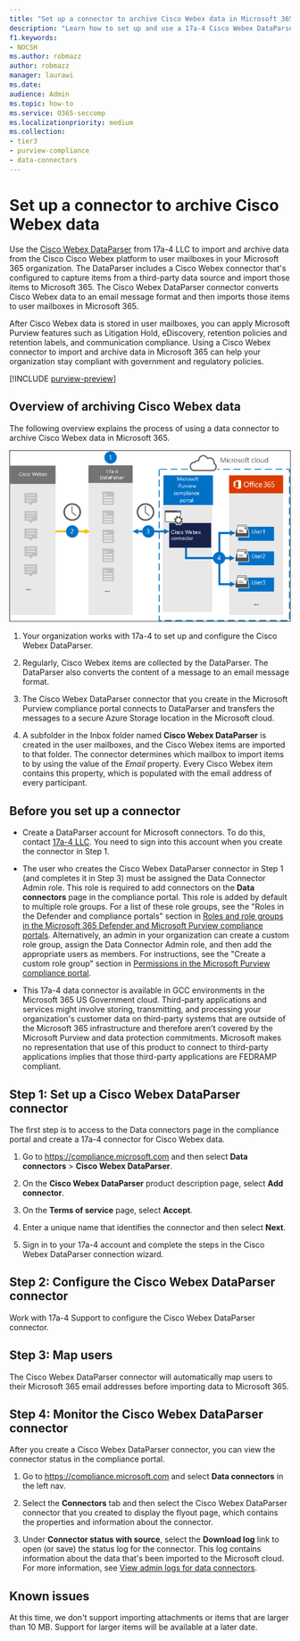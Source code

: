 ```yaml
---
title: "Set up a connector to archive Cisco Webex data in Microsoft 365"
description: "Learn how to set up and use a 17a-4 Cisco Webex DataParser connector to import and archive Cisco Webex data in Microsoft 365."
f1.keywords:
- NOCSH
ms.author: robmazz
author: robmazz
manager: laurawi
ms.date: 
audience: Admin
ms.topic: how-to
ms.service: O365-seccomp
ms.localizationpriority: medium
ms.collection:
- tier3
- purview-compliance
- data-connectors
---
```


# Set up a connector to archive Cisco Webex data

Use the [Cisco Webex DataParser](https://www.17a-4.com/webex-dataparser/) from 17a-4 LLC to import and archive data from the Cisco Cisco Webex platform to user mailboxes in your Microsoft 365 organization. The DataParser includes a Cisco Webex connector that's configured to capture items from a third-party data source and import those items to Microsoft 365. The Cisco Webex DataParser connector converts Cisco Webex data to an email message format and then imports those items to user mailboxes in Microsoft 365.

After Cisco Webex data is stored in user mailboxes, you can apply Microsoft Purview features such as Litigation Hold, eDiscovery, retention policies and retention labels, and communication compliance. Using a Cisco Webex connector to import and archive data in Microsoft 365 can help your organization stay compliant with government and regulatory policies.

[!INCLUDE [purview-preview](../includes/purview-preview.md)]

## Overview of archiving Cisco Webex data

The following overview explains the process of using a data connector to archive Cisco Webex data in Microsoft 365.

![Archiving workflow for Cisco Webex data from 17a-4.](../media/WebexTeamsDataParserConnectorWorkflow.png)

1. Your organization works with 17a-4 to set up and configure the Cisco Webex DataParser.

2. Regularly, Cisco Webex items are collected by the DataParser. The DataParser also converts the content of a message to an email message format.

3. The Cisco Webex DataParser connector that you create in the Microsoft Purview compliance portal connects to DataParser and transfers the messages to a secure Azure Storage location in the Microsoft cloud.

4. A subfolder in the Inbox folder named **Cisco Webex DataParser** is created in the user mailboxes, and the Cisco Webex items are imported to that folder. The connector determines which mailbox to import items to by using the value of the *Email* property. Every Cisco Webex item contains this property, which is populated with the email address of every participant.

## Before you set up a connector

- Create a DataParser account for Microsoft connectors. To do this, contact [17a-4 LLC](https://www.17a-4.com/contact/). You need to sign into this account when you create the connector in Step 1.

- The user who creates the Cisco Webex DataParser connector in Step 1 (and completes it in Step 3) must be assigned the Data Connector Admin role. This role is required to add connectors on the **Data connectors** page in the compliance portal. This role is added by default to multiple role groups. For a list of these role groups, see the "Roles in the Defender and compliance portals" section in [Roles and role groups in the Microsoft 365 Defender and Microsoft Purview compliance portals](../security/office-365-security/scc-permissions.md#roles-in-the-defender-and-compliance-portals). Alternatively, an admin in your organization can create a custom role group, assign the Data Connector Admin role, and then add the appropriate users as members. For instructions, see the "Create a custom role group" section in [Permissions in the Microsoft Purview compliance portal](microsoft-365-compliance-center-permissions.md#create-a-custom-role-group).

- This 17a-4 data connector is available in GCC environments in the Microsoft 365 US Government cloud. Third-party applications and services might involve storing, transmitting, and processing your organization's customer data on third-party systems that are outside of the Microsoft 365 infrastructure and therefore aren't covered by the Microsoft Purview and data protection commitments. Microsoft makes no representation that use of this product to connect to third-party applications implies that those third-party applications are FEDRAMP compliant.

## Step 1: Set up a Cisco Webex DataParser connector

The first step is to access to the Data connectors page in the compliance portal and create a 17a-4 connector for Cisco Webex data.

1. Go to <https://compliance.microsoft.com> and then select **Data connectors** > **Cisco Webex DataParser**.

2. On the **Cisco Webex DataParser** product description page, select **Add connector**.

3. On the **Terms of service** page, select **Accept**.

4. Enter a unique name that identifies the connector and then select **Next**.

5. Sign in to your 17a-4 account and complete the steps in the Cisco Webex DataParser connection wizard.

## Step 2: Configure the Cisco Webex DataParser connector

Work with 17a-4 Support to configure the Cisco Webex DataParser connector.

## Step 3: Map users

The Cisco Webex DataParser connector will automatically map users to their Microsoft 365 email addresses before importing data to Microsoft 365.

## Step 4: Monitor the Cisco Webex DataParser connector

After you create a Cisco Webex DataParser connector, you can view the connector status in the compliance portal.

1. Go to <https://compliance.microsoft.com> and select **Data connectors** in the left nav.

2. Select the **Connectors** tab and then select the Cisco Webex DataParser connector that you created to display the flyout page, which contains the properties and information about the connector.

3. Under **Connector status with source**, select the **Download log** link to open (or save) the status log for the connector. This log contains information about the data that's been imported to the Microsoft cloud. For more information, see [View admin logs for data connectors](data-connector-admin-logs.md).

## Known issues

At this time, we don't support importing attachments or items that are larger than 10 MB. Support for larger items will be available at a later date.
